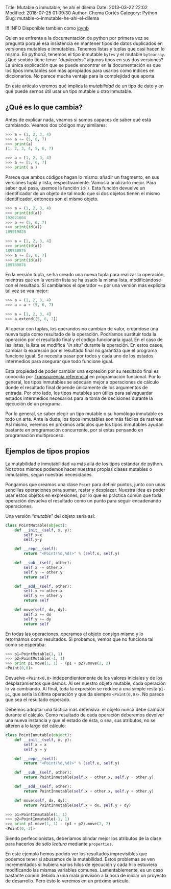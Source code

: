 Title: Mutable o inmutable, he ahí el dilema
Date: 2013-03-22 22:02
Modified: 2018-07-25 01:09:30
Author: Chema Cortés
Category: Python
Slug: mutable-o-inmutable-he-ahi-el-dilema

!!! INFO
    Disponible también como [ipynb](http://nbviewer.jupyter.org/5224623)

Quien se enfrenta a la documentación de python por primera vez se pregunta porqué esa insistencia en mantener tipos de datos duplicados en versiones mutables e inmutables. Tenemos listas y tuplas que casi hacen lo mismo. En python3, tenemos el tipo inmutable `bytes` y el mutable `bytearray`. ¿Qué sentido tiene tener _"duplicados"_ algunos tipos en sus dos versiones? La única explicación que se puede encontrar en la documentación es que los tipos inmutables son más apropiados para usarlos como índices en diccionarios. No parece mucha ventaja para la complejidad que aporta.

En este artículo veremos qué implica la _mutabilidad_ de un tipo de dato y en qué puede sernos útil usar un tipo mutable u otro inmutable.

## ¿Qué es lo que cambia?

Antes de explicar nada, veamos si somos capaces de saber qué está cambiando. Veamos dos códigos muy similares:

~~~python
>>> a = (1, 2, 3, 4)
>>> a += (5, 6, 7)
>>> print(a)
(1, 2, 3, 4, 5, 6, 7)
~~~

~~~python
>>> a = [1, 2, 3, 4]
>>> a += [5, 6, 7]
>>> print( a )
~~~

Parece que ambos códigos hagan lo mismo: añadir un fragmento, en sus versiones tupla y lista, respectivamente. Vamos a analizarlo mejor. Para saber qué pasa, usemos la función `id()`. Esta función devuelve un identificador de un objeto de tal modo que si dos objetos tienen el mismo identificador, entonces son el mismo objeto.

~~~python
>>> a = (1, 2, 3, 4)
>>> print(id(a))
192021604
>>> a += (5, 6, 7)
>>> print(id(a))
189519828
~~~

~~~python
>>> a = [1, 2, 3, 4]
>>> print(id(a))
189780876
>>> a += [5, 6, 7]
>>> print(id(a))
189780876
~~~

En la versión tupla, se ha creado una nueva tupla para realizar la operación, mientras que en la versión lista se ha usado la misma lista, modificándose con el resultado. Si cambiamos el operador `+=` por una versión más explícita tal vez se vea mejor:

~~~python
>>> a = (1, 2, 3, 4)
>>> a = a + (5, 6, 7)
~~~

~~~python
>>> a = [1, 2, 3, 4]
>>> a.extend([5, 6, 7])
~~~

Al operar con tuplas, los operandos no cambian de valor, creándose una nueva tupla como resultado de la operación. Podríamos sustituir toda la operación por el resultado final y el código funcionaría igual. En el caso de las listas, la lista se modifica _"in situ"_ durante la operación. En estos casos, cambiar la expresión por el resultado final no garantiza que el programa funcione igual. Se necesita pasar por todos y cada uno de los estados intermedios para asegurar que todo funcione igual.

Esta propiedad de poder cambiar una expresión por su resultado final es conocida por [Transparencia referencial][1] en programación funcional. Por lo general, los tipos inmutables se adecúan mejor a operaciones de cálculo donde el resultado final depende únicamente de los argumentos de entrada. Por otro lado, los tipos mutables son útiles para salvaguardar estados intermedios necesarios para la toma de decisiones durante la ejecución de un programa.

Por lo general, se saber elegir un tipo mutable o su homólogo inmutable es todo un arte. Ante la duda, los tipos inmutables son más fáciles de rastrear. Así mismo, veremos en próximos artículos que los tipos inmutables ayudan bastante en programación concurrente, por si estás pensando en programación multiproceso.

[1]: http://en.wikipedia.org/wiki/Referential_transparency_(computer_science) "Referential Transparency"

## Ejemplos de tipos propios

La mutabilidad e inmutabilidad va más allá de los tipos estándar de python. Nosotros mismos podemos hacer nuestras propias clases mutables o inmutables, según nuestras necesidades.

Pongamos que creamos una clase `Point` para definir puntos, junto con unas sencillas operaciones para sumar, restar y desplazar. Nuestra idea es poder usar estos objetos en expresiones, por lo que es práctica común que toda operación devuelva el resultado como un punto para seguir encadenando operaciones.

Una versión _"mutable"_ del objeto sería así:

~~~python
class PointMutable(object):
    def __init__(self, x, y):
        self.x=x
        self.y=y

    def __repr__(self):
        return "<Point(%d,%d)>" % (self.x, self.y)

    def __sub__(self, other):
        self.x -= other.x
        self.y -= other.y
        return self

    def __add__(self, other):
        self.x += other.x
        self.y += other.y
        return self

    def move(self, dx, dy):
        self.x += dx
        self.y += dy
        return self
~~~

En todas las operaciones, operamos el objeto consigo mismo y lo retornamos como resultados. Si probamos, vemos que no funciona tal como se esperaba:

~~~python
>>> p1=PointMutable(1, 1)
>>> p2=PointMutable(-1, 1)
>>> print p1.move(1, 1) - (p1 + p2).move(2, 2)
<Point(0,0)>
~~~

Devuelve `<Point<0,0>` independientemente de los valores iniciales y de los desplazamientos que demos. Al ser nuestro objeto mutable, cada operación lo va cambiando. Al final, toda la expresión se reduce a una simple resta `p1-p1`, que sería la última operación y que da siempre `<Point(0,0)>`. No parece que sea el resultado esperado.

Debemos adoptar una táctica más defensiva: el objeto nunca debe cambiar durante el cálculo. Como resultado de cada operación deberemos devolver una nueva instancia y que el estado de ésta, o sea, sus atributos, no se alteren a lo largo del cálculo:

~~~python
class PointInmutable(object):
    def __init__(self, x, y):
        self.x = x
        self.y = y

    def __repr__(self):
        return "<Point(%d,%d)>" % (self.x, self.y)

    def __sub__(self, other):
        return PointInmutable(self.x - other.x, self.y - other.y)

    def __add__(self, other):
        return PointInmutable(self.x + other.x, self.y + other.y)

    def move(self, dx, dy):
        return PointInmutable(self.x + dx, self.y + dy)
~~~

~~~python
>>> p1=PointInmutable(1, 1)
>>> p2=PointInmutable(-1, 1)
>>> print p1.move(1, 1) - (p1 + p2).move(2, 2)
<Point(0,-2)>
~~~

Siendo perfeccionistas, deberíamos blindar mejor los atributos de la clase para hacerlos de _sólo lectura_ mediante `properties`.

En este ejemplo hemos podido ver los resultados imprevisibles que podemos tener si abusamos de la mutabilidad. Estos problemas se ven incrementados si hubiera varios hilos de ejecución y cada hilo estuviera modificando las mismas variables comunes. Lamentablemente, es un caso bastante común debido a una mala previsión a la hora de iniciar un proyecto de desarrollo. Pero ésto lo veremos en un próximo artículo.
